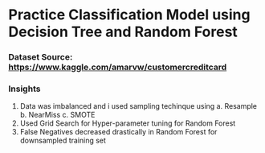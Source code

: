 # Practice Classification Model using Decision Tree and Random Forest
### Dataset Source: https://www.kaggle.com/amarvw/customercreditcard

### Insights
1. Data was imbalanced and i used sampling techinque using
  a. Resample
  b. NearMiss
  c. SMOTE
2. Used Grid Search for Hyper-parameter tuning for Random Forest
3. False Negatives decreased drastically in Random Forest for downsampled training set


